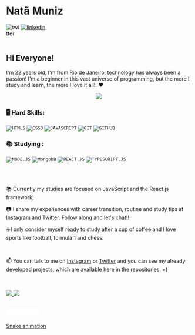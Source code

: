 






</br>
</br>

<div dsplay="inline-block">
 
 <h1 align="left">Natã Muniz</h1>
 
  <a href="https://twitter.com/dev_muniz">
    <img align="left" width="40" height="40" src="https://cdn.jsdelivr.net/gh/devicons/devicon/icons/twitter/twitter-original.svg" alt="twitter" style="vertical-align:top;">
  </a>
  <a href="https://www.linkedin.com/in/nata-muniz/">
    <img width="40" height="40" src="https://cdn.jsdelivr.net/gh/devicons/devicon/icons/linkedin/linkedin-original.svg" alt="linkedin" style="vertical-align:top;">
  </a>
</div>





</br>
</br>

## Hi Everyone!

I'm 22 years old, I'm from Rio de Janeiro, technology has always been a passion! I'm a beginner in this vast universe of programming, but the more I study and learn, the more I love it all!! ❤


<p align="center">
  <img src="https://super.abril.com.br/wp-content/uploads/2016/09/super_imggato_digitando_0.gif" width="350">
</p>

### 🖥️ Hard Skills: 
<code><img width="40px" src="https://cdn.jsdelivr.net/gh/devicons/devicon/icons/html5/html5-original-wordmark.svg" title = "HTML5"/></code>
<code><img width="40px" src="https://cdn.jsdelivr.net/gh/devicons/devicon/icons/css3/css3-original-wordmark.svg" title = "CSS3"/></code>
<code><img width="40px" src="https://cdn.jsdelivr.net/gh/devicons/devicon/icons/javascript/javascript-original.svg" title = "JAVASCRIPT"/></code>
<code><img width="40px" src="https://cdn.jsdelivr.net/gh/devicons/devicon/icons/git/git-original.svg" title = "GIT"/></code>
<code><img width="40px" src="https://cdn.jsdelivr.net/gh/devicons/devicon/icons/github/github-original.svg" title = "GITHUB"/></code>

### 📚 Studying :
<code><img width="40px" src="https://cdn.jsdelivr.net/gh/devicons/devicon/icons/nodejs/nodejs-original.svg" title = "NODE.JS"/></code>
<code><img width="40px" src="https://cdn.jsdelivr.net/gh/devicons/devicon/icons/mongodb/mongodb-original-wordmark.svg" title="MongoDB"/></code>
<code><img width="40px" src="https://cdn.jsdelivr.net/gh/devicons/devicon/icons/react/react-original.svg" title = "REACT.JS"/></code>
<code><img width="40px" src="https://cdn.jsdelivr.net/gh/devicons/devicon/icons/typescript/typescript-original.svg" title = "TYPESCRIPT.JS"/></code>
          




</br>
</br>
<div display="inline-block">
 <p align="left">📚 Currently my studies are focused on JavaScript and the React.js framework;</p>
 <p align="left">📷 I share my experiences with career transition, routine and study tips at <a href="https://www.instagram.com/natan.muniz1/">Instagram</a> and <a href="https://twitter.com/dev_muniz">Twitter</a>. Follow along and let's chat!!</p>
 <p align="left">☕I only consider myself ready to study after a cup of coffee and I love sports like football, formula 1 and chess.</p>
</div>



</br>

📫 You can talk to me on [Instagram](https://www.instagram.com/natan.muniz1/) or [Twitter](https://twitter.com/dev_muniz) and you can see my already developed projects, which are available here in the repositories. =)

</br>



</br>



<div>
<a href="https://github.com/natamuniz">
<img height="180em" src="https://stats-yzow-natamuniz.vercel.app//api/top-langs/?username=natamuniz&layout=compact&langs_count=7&theme=dracula"/>
<img height="180em" src="https://stats-yzow-natamuniz.vercel.app//api?username=natamuniz&show_icons=true&theme=dracula&include_all_commits=true&count_private=true"/>
</div>
 </br>

<a href="https://www.instagram.com/natan.muniz1/" target="_blank"><img align="left" alt="Instagram" width="22px" src="https://github.com/Aakarsh-B/trying-repos/blob/master/insta.svg" />
<a href="https://twitter.com/dev_muniz" target="_blank"><img align="left" alt="Twitter" width="22px" src="https://github.com/Aakarsh-B/trying-repos/blob/master/twitter.svg" />
<a href="https://www.linkedin.com/in/nata-muniz/" target="_blank"><img align="left" alt="LinkedIn" width="22px" src="https://github.com/Aakarsh-B/trying-repos/blob/master/linkedin.svg" />
 <a href="https://dev.to/dev_muniz" target="_blank"><img alt="Blog" width="22px" src="https://github.com/Aakarsh-B/trying-repos/blob/master/dev-badge.svg" /></a>
 
 
[Snake animation](https://github.com/natamuniz/natamuniz/main/github-contribution-grid-snake.svg)

